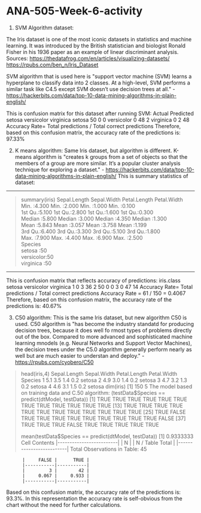 # ANA-505-Week-6-activity

1. SVM Algorithm dataset:
 
The Iris dataset is one of the most iconic datasets in statistics and machine learning. It was introduced by the British statistician and biologist Ronald Fisher 
in his 1936 paper as an example of linear discriminant analysis.
Sources: 
https://thedatafrog.com/en/articles/visualizing-datasets/
https://rpubs.com/ben_n/Iris_Dataset

SVM algorithm that is used here is "support vector machine (SVM) learns a hyperplane to classify data into 2 classes. At a high-level, SVM performs a similar task 
like C4.5 except SVM doesn’t use decision trees at all." - https://hackerbits.com/data/top-10-data-mining-algorithms-in-plain-english/

This is confusion matrix for this dataset after running SVM:
                    Actual
Predicted    setosa versicolor virginica
  setosa         50          0         0
  versicolor      0         48         2
  virginica       0          2        48 
Accuracy Rate= Total predictions / Total correct predictions
Therefore, based on this confusion matrix, the accuracy rate of the predictions is: 97.33%

2. K means algorithm:
Same Iris dataset, but algorithm is different. 
K-means algorithm is "creates k groups from a set of objects so that the members of a group are more similar. It’s a popular cluster analysis technique for exploring a dataset." - https://hackerbits.com/data/top-10-data-mining-algorithms-in-plain-english/
This is summary statistics of dataset:
------------------------------------
> summary(iris)
  Sepal.Length    Sepal.Width     Petal.Length    Petal.Width   
 Min.   :4.300   Min.   :2.000   Min.   :1.000   Min.   :0.100  
 1st Qu.:5.100   1st Qu.:2.800   1st Qu.:1.600   1st Qu.:0.300  
 Median :5.800   Median :3.000   Median :4.350   Median :1.300  
 Mean   :5.843   Mean   :3.057   Mean   :3.758   Mean   :1.199  
 3rd Qu.:6.400   3rd Qu.:3.300   3rd Qu.:5.100   3rd Qu.:1.800  
 Max.   :7.900   Max.   :4.400   Max.   :6.900   Max.   :2.500  
       Species  
 setosa    :50  
 versicolor:50  
 virginica :50  
------------------------------------------
This is confusion matrix that reflects accuracy of predictions:
   iris.class
    setosa versicolor virginica
  1      0          3        36
  2     50          0         0
  3      0         47        14
Accuracy Rate= Total predictions / Total correct predictions
Accuracy Rate = 61 / 150 = 0.4067
Therefore, based on this confusion matrix, the accuracy rate of the predictions is:  40.67%

3. C50 algorithm:
This is the same Iris dataset, but new algorithm C50 is used. 
C50 algorithm is "has become the industry standatd for producing decision trees, because it does well fo rmost types of problems directly out of the box. Compared to more advanced and sophisticated machine learning mnodels (e.g. Neural Networks and Support Vector Machines), the decision trees under the C5.0 algorithm generally perform nearly as well but are much easier to understan and deploy." - https://rpubs.com/cyobero/C50
> head(iris,4)
  Sepal.Length Sepal.Width Petal.Length Petal.Width Species
1          5.1         3.5          1.4         0.2  setosa
2          4.9         3.0          1.4         0.2  setosa
3          4.7         3.2          1.3         0.2  setosa
4          4.6         3.1          1.5         0.2  setosa
> dim(iris)
[1] 150   5
The model based on training data and C.50 algorithm:
(testData$Species == predict(dtModel, testData))
 [1]  TRUE  TRUE  TRUE  TRUE  TRUE  TRUE  TRUE  TRUE  TRUE  TRUE  TRUE  TRUE
[13]  TRUE  TRUE  TRUE  TRUE  TRUE  TRUE  TRUE  TRUE  TRUE  TRUE  TRUE  TRUE
[25]  TRUE FALSE  TRUE  TRUE  TRUE  TRUE  TRUE  TRUE  TRUE  TRUE  TRUE FALSE
[37]  TRUE  TRUE  TRUE FALSE  TRUE  TRUE  TRUE  TRUE  TRUE
> 
> mean(testData$Species == predict(dtModel, testData))
[1] 0.9333333
Cell Contents
|-------------------------|
|                       N |
|         N / Table Total |
|-------------------------|
Total Observations in Table:  45 
 
          |     FALSE |      TRUE | 
          |-----------|-----------|
          |         3 |        42 | 
          |     0.067 |     0.933 | 
          |-----------|-----------|
Based on this confusion matrix, the accuracy rate of the predictions is: 93.3%. 
In this representation the accuracy rate is self-obvious from the chart without the need for further calculations.
